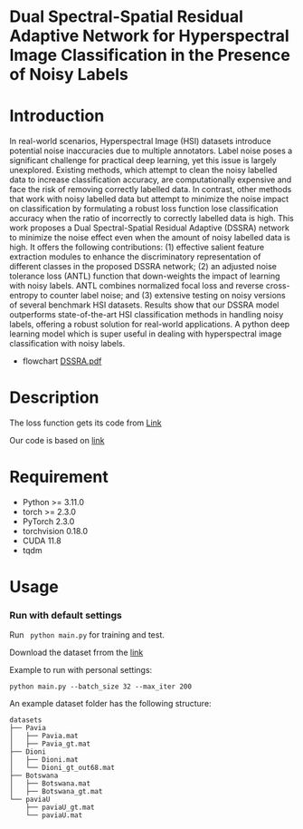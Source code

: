 # Dual Spectral-Spatial Residual Adaptive Network for Hyperspectral Image Classification in the Presence of Noisy Labels

# Introduction

In real-world scenarios, Hyperspectral Image (HSI) datasets introduce potential noise inaccuracies due to multiple annotators. Label noise poses a significant challenge for practical deep learning, yet this issue is largely unexplored. Existing methods, which attempt to clean the noisy labelled data to increase classification accuracy, are computationally expensive and face the risk of removing correctly labelled data. In contrast, other methods that work with noisy labelled data but attempt to minimize the noise impact on classification by formulating a robust loss function lose classification accuracy when the ratio of incorrectly to correctly labelled data is high. This work proposes a Dual Spectral-Spatial Residual Adaptive (DSSRA) network to minimize the noise effect even when the amount of noisy labelled data is high. It offers the following contributions: (1) effective salient feature extraction modules to enhance the discriminatory representation of different classes in the proposed DSSRA network; (2) an adjusted noise tolerance loss (ANTL) function that down-weights the impact of learning with noisy labels. ANTL combines normalized focal loss and reverse cross-entropy to counter label noise; and (3) extensive testing on noisy versions of several benchmark HSI datasets. Results show that our DSSRA model outperforms state-of-the-art HSI classification methods in handling noisy labels, offering a robust solution for real-world applications.
A python deep learning model which is super useful in dealing with hyperspectral image classification with noisy labels.

- flowchart 
[DSSRA.pdf](https://github.com/user-attachments/files/15927900/DSSRA.pdf)

# Description
The loss function gets its code from [Link](https://github.com/HanxunH/Active-Passive-Losses)

Our code is based on [link](https://github.com/Li-ZK/DCRN-2021)

# Requirement

- Python >= 3.11.0
- torch >= 2.3.0
- PyTorch 2.3.0
- torchvision 0.18.0
- CUDA 11.8
- tqdm

# Usage

### Run with default settings

Run ` python main.py` for training and test.

Download the dataset frrom the [link](https://www.ehu.eus/ccwintco/index.php/Hyperspectral_Remote_Sensing_Scenes)

Example to run with personal settings:

`python main.py --batch_size 32 --max_iter 200`

An example dataset folder has the following structure:

```
datasets
├── Pavia
│   ├── Pavia.mat
│   ├── Pavia_gt.mat
├── Dioni
│   ├── Dioni.mat
│   └── Dioni_gt_out68.mat
├── Botswana
│   ├── Botswana.mat
│   ├── Botswana_gt.mat
└── paviaU
    ├── paviaU_gt.mat
    └── paviaU.mat
```
